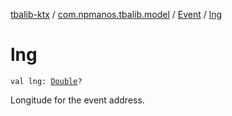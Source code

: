 [tbalib-ktx](../../index.md) / [com.npmanos.tbalib.model](../index.md) / [Event](index.md) / [lng](./lng.md)

# lng

`val lng: `[`Double`](https://kotlinlang.org/api/latest/jvm/stdlib/kotlin/-double/index.html)`?`

Longitude for the event address.


